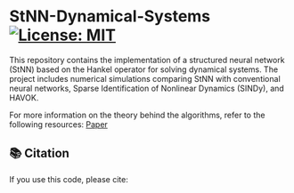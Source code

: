 # StNN-Dynamical-Systems [![License: MIT](https://img.shields.io/badge/license-MIT-blue.svg)](https://opensource.org/licenses/MIT)
This repository contains the implementation of a structured neural network (StNN) based on the Hankel operator for solving dynamical systems. The project includes numerical simulations comparing StNN with conventional neural networks, Sparse Identification of Nonlinear Dynamics (SINDy), and HAVOK.



For more information on the theory behind the algorithms, refer to the following resources:
[Paper]([https://arxiv.org/abs/2503.20694](https://arxiv.org/abs/2503.23697))

## 📚 Citation

If you use this code, please cite:

```bibtex

```
